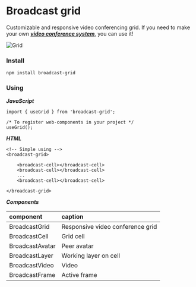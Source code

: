 # Broadcast grid

Customizable and responsive video conferencing grid. If you need to make your own [***video conference system***](https://en.wikipedia.org/wiki/Videotelephony), you can use it!

![Grid](/demo.jpg)

### Install

```
npm install broadcast-grid
```

### Using

***JavaScript***
```
import { useGrid } from 'broadcast-grid';

/* To register web-components in your project */
useGrid();

```
***HTML***

```
<!-- Simple using -->
<broadcast-grid>

	<broadcast-cell></broadcast-cell>
	<broadcast-cell></broadcast-cell>
	...
	<broadcast-cell></broadcast-cell>

</broadcast-grid>
```

***Components***

|component|caption|
|:-|:-|
|BroadcastGrid|Responsive video conference grid|
|BroadcastCell|Grid cell|
|BroadcastAvatar|Peer avatar|
|BroadcastLayer|Working layer on cell|
|BroadcastVideo|Video|
|BroadcastFrame|Active frame|
